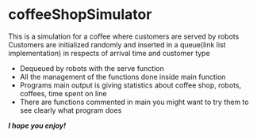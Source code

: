 # coffeeShopSimulator
This is a simulation for a coffee where customers are served by robots
Customers are initialized randomly and inserted in a queue(link list implementation) in respects of arrival time and customer type
- Dequeued by robots with the serve function
- All the management of the functions done inside main function
- Programs main output is giving statistics about coffee shop, robots, coffees, time spent on line
- There are functions commented in main you might want to try them to see clearly what program does

***I hope you enjoy!***
